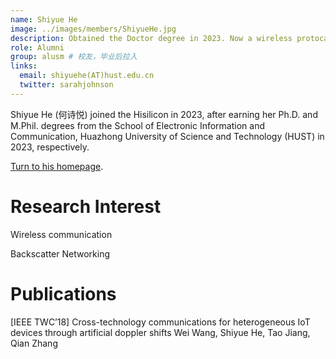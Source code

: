 ```yaml
---
name: Shiyue He
image: ../images/members/ShiyueHe.jpg
description: Obtained the Doctor degree in 2023. Now a wireless protocal researcher in Hisilicon (HangZhou)
role: Alumni
group: alusm # 校友，毕业后拉入
links:
  email: shiyuehe(AT)hust.edu.cn
  twitter: sarahjohnson
---
```


Shiyue He (何诗悦) joined the Hisilicon in 2023, after earning her Ph.D. and M.Phil. degrees from the School of Electronic Information and Communication, Huazhong University of Science and Technology (HUST) in 2023, respectively.

[Turn to his homepage](https://xxdhome.github.io/).

Research Interest
===
Wireless communication

Backscatter Networking

Publications
===

[IEEE TWC’18] Cross-technology communications for heterogeneous IoT devices through artificial doppler shifts
Wei Wang, Shiyue He, Tao Jiang, Qian Zhang

